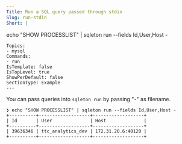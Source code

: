 ```yaml
---
Title: Run a SQL query passed through stdin
Slug: run-stdin
Short: |
  ```
  echo "SHOW PROCESSLIST" | sqleton run --fields Id,User,Host -
  ```
Topics:
- mysql
Commands:
- run
IsTemplate: false
IsTopLevel: true
ShowPerDefault: false
SectionType: Example
---
```

You can pass queries into `sqleton run` by passing "-" as filename.

```
❯ echo "SHOW PROCESSLIST" | sqleton run --fields Id,User,Host -
+----------+-------------------+-------------------+
| Id       | User              | Host              |
+----------+-------------------+-------------------+
| 39636346 | ttc_analytics_dev | 172.31.20.6:40120 |
+----------+-------------------+-------------------+
```
